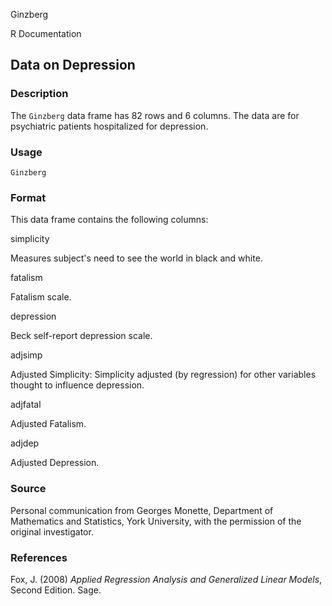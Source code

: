 Ginzberg

R Documentation

## Data on Depression

### Description

The `Ginzberg` data frame has 82 rows and 6 columns. The data are for
psychiatric patients hospitalized for depression.

### Usage

    
    Ginzberg

### Format

This data frame contains the following columns:

simplicity

Measures subject's need to see the world in black and white.

fatalism

Fatalism scale.

depression

Beck self-report depression scale.

adjsimp

Adjusted Simplicity: Simplicity adjusted (by regression) for other variables
thought to influence depression.

adjfatal

Adjusted Fatalism.

adjdep

Adjusted Depression.

### Source

Personal communication from Georges Monette, Department of Mathematics and
Statistics, York University, with the permission of the original investigator.

### References

Fox, J. (2008) _Applied Regression Analysis and Generalized Linear Models_,
Second Edition. Sage.

